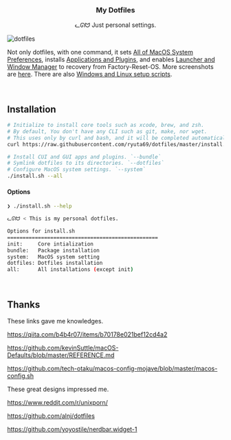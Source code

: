 <br />

<h3 align="center">My Dotfiles</h3>
<p align="center">ᓚᘏᗢ Just personal settings.</p>

<img alt="dotfiles" src="https://user-images.githubusercontent.com/41639488/87626169-ad853000-c766-11ea-93aa-beba6a411a97.png">

Not only dotfiles, with one command, it sets [All of MacOS System Preferences](https://github.com/ryuta69/dotfiles/blob/master/system/macos.sh), installs [Applications and Plugins](https://github.com/ryuta69/dotfiles/tree/master/bundle), and enables [Launcher and Window Manager](https://github.com/ryuta69/dotfiles/tree/master/dotfiles/.library) to recovery from Factory-Reset-OS. More screenshots are [here](https://github.com/ryuta69/dotfiles/issues/1). There are also [Windows and Linux setup scripts](https://github.com/ryuta69/dotfiles/tree/master/system/.windows_and_linux).

<br />

## Installation

```bash
# Initialize to install core tools such as xcode, brew, and zsh.
# By default, You don't have any CLI such as git, make, nor wget.
# This uses only by curl and bash, and it will be completed automatically.
curl https://raw.githubusercontent.com/ryuta69/dotfiles/master/install.sh | /bin/bash -s -- --init

# Install CUI and GUI apps and plugins. `--bundle`
# Symlink dotfiles to its directories. `--dotfiles`
# Configure MacOS system settings. `--system`
./install.sh --all
```

#### Options

```bash
❯ ./install.sh --help

ᓚᘏᗢ < This is my personal dotfiles.

Options for install.sh
=================================================
init:     Core intialization
bundle:   Package installation
system:   MacOS system setting
dotfiles: Dotfiles installation
all:      All installations (except init)
```

<br />

## Thanks
These links gave me knowledges.

https://qiita.com/b4b4r07/items/b70178e021bef12cd4a2

https://github.com/kevinSuttle/macOS-Defaults/blob/master/REFERENCE.md

https://github.com/tech-otaku/macos-config-mojave/blob/master/macos-config.sh

These great designs impressed me.

https://www.reddit.com/r/unixporn/

https://github.com/alnj/dotfiles

https://github.com/yoyostile/nerdbar.widget-1
